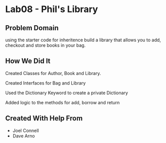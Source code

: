 # Lab08 - Phil's Library

## Problem Domain
using the starter code for inheritence build a library that allows you to add, checkout and store books in your bag.

## How We Did It
Created Classes for Author, Book and Library. 

Created Interfaces for Bag and Library

Used the Dictionary Keyword to create a private Dictionary

Added logic to the methods for add, borrow and return

## Created With Help From
- Joel Connell
- Dave Arno
